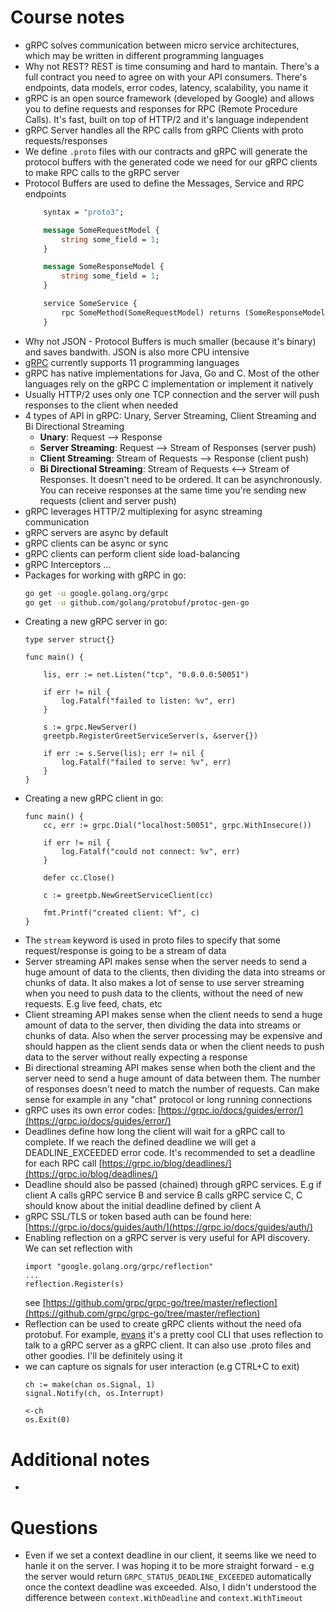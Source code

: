 # Course notes

- gRPC solves communication between micro service architectures, which may be written in different programming languages
- Why not REST? REST is time consuming and hard to mantain. There's a full contract you need to agree on with your API consumers. There's endpoints, data models, error codes, latency, scalability, you name it
- gRPC is an open source framework (developed by Google) and allows you to define requests and responses for RPC (Remote Procedure Calls). It's fast, built on top of HTTP/2 and it's language independent
- gRPC Server handles all the RPC calls from gRPC Clients with proto requests/responses
- We define `.proto` files with our contracts and gRPC will generate the protocol buffers with the generated code we need for our gRPC clients to make RPC calls to the gRPC server
- Protocol Buffers are used to define the Messages, Service and RPC endpoints
    ```protobuf
        syntax = "proto3";

        message SomeRequestModel {
            string some_field = 1;
        }

        message SomeResponseModel {
            string some_field = 1;
        }

        service SomeService {
            rpc SomeMethod(SomeRequestModel) returns (SomeResponseModel) {};
        }
    ```
- Why not JSON - Protocol Buffers is much smaller (because it's binary) and saves bandwith. JSON is also more CPU intensive
- [gRPC](https://grpc.io) currently supports 11 programming languages
- gRPC has native implementations for Java, Go and C. Most of the other languages rely on the gRPC C implementation or implement it natively
- Usually HTTP/2 uses only one TCP connection and the server will push responses to the client when needed
- 4 types of API in gRPC: Unary, Server Streaming, Client Streaming and Bi Directional Streaming
    - **Unary**: Request --> Response
    - **Server Streaming**: Request --> Stream of Responses (server push)
    - **Client Streaming**: Stream of Requests --> Response (client push)
    - **Bi Directional Streaming**: Stream of Requests <--> Stream of Responses. It doesn't need to be ordered. It can be asynchronously. You can receive responses at the same time you're sending new requests (client and server push)
- gRPC leverages HTTP/2 multiplexing for async streaming communication
- gRPC servers are async by default
- gRPC clients can be async or sync
- gRPC clients can perform client side load-balancing
- gRPC Interceptors ...
- Packages for working with gRPC in go:
    ```bash
    go get -u google.golang.org/grpc
    go get -u github.com/golang/protobuf/protoc-gen-go
    ```
- Creating a new gRPC server in go:
    ```golang
    type server struct{}

    func main() {

        lis, err := net.Listen("tcp", "0.0.0.0:50051")

        if err != nil {
            log.Fatalf("failed to listen: %v", err)
        }

        s := grpc.NewServer()
        greetpb.RegisterGreetServiceServer(s, &server{})

        if err := s.Serve(lis); err != nil {
            log.Fatalf("failed to serve: %v", err)
        }
    }
    ```
- Creating a new gRPC client in go:
    ```golang
    func main() {
        cc, err := grpc.Dial("localhost:50051", grpc.WithInsecure())

        if err != nil {
            log.Fatalf("could not connect: %v", err)
        }

        defer cc.Close()

        c := greetpb.NewGreetServiceClient(cc)

        fmt.Printf("created client: %f", c)
    }
    ```
- The `stream` keyword is used in proto files to specify that some request/response is going to be a stream of data
- Server streaming API makes sense when the server needs to send a huge amount of data to the clients, then dividing the data into streams or chunks of data. It also makes a lot of sense to use server streaming when you need to push data to the clients, without the need of new requests. E.g live feed, chats, etc
- Client streaming API makes sense when the client needs to send a huge amount of data to the server, then dividing the data into streams or chunks of data. Also when the server processing may be expensive and should happen as the client sends data or when the client needs to push data to the server without really expecting a response
- Bi directional streaming API makes sense when both the client and the server need to send a huge amount of data between them. The number of responses doesn't need to match the number of requests. Can make sense for example in any "chat" protocol or long running connections
- gRPC uses its own error codes: [https://grpc.io/docs/guides/error/](https://grpc.io/docs/guides/error/)
- Deadlines define how long the client will wait for a gRPC call to complete. If we reach the defined deadline we will get a DEADLINE_EXCEEDED error code. It's recommended to set a deadline for each RPC call [https://grpc.io/blog/deadlines/](https://grpc.io/blog/deadlines/)
- Deadline should also be passed (chained) through gRPC services. E.g if client A calls gRPC service B and service B calls gRPC service C, C should know about the initial deadline defined by client A
- gRPC SSL/TLS or token based auth can be found here: [https://grpc.io/docs/guides/auth/](https://grpc.io/docs/guides/auth/)
- Enabling reflection on a gRPC server is very useful for API discovery. We can set reflection with
    ```golang
    import "google.golang.org/grpc/reflection"
    ...
    reflection.Register(s)
    ```
    see [https://github.com/grpc/grpc-go/tree/master/reflection](https://github.com/grpc/grpc-go/tree/master/reflection)
- Reflection can be used to create gRPC clients without the need ofa protobuf. For example, [evans](https://github.com/ktr0731/evans) it's a pretty cool CLI that uses reflection to talk to a gRPC server as a gRPC client. It can also use .proto files and other goodies. I'll be definitely using it
- we can capture os signals for user interaction (e.g CTRL+C to exit)
    ```golang
    ch := make(chan os.Signal, 1)
	signal.Notify(ch, os.Interrupt)

	<-ch
    os.Exit(0)
    ```

# Additional notes

- 

# Questions

- Even if we set a context deadline in our client, it seems like we need to hanle it on the server. I was hoping it to be more straight forward - e.g the server would return `GRPC_STATUS_DEADLINE_EXCEEDED` automatically once the context deadline was exceeded. Also, I didn't understood the difference between `context.WithDeadline` and `context.WithTimeout`